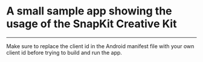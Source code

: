 # A small sample app showing the usage of the SnapKit Creative Kit
---
Make sure to replace the client id in the Android manifest file with your own client id before trying to build and run the app.